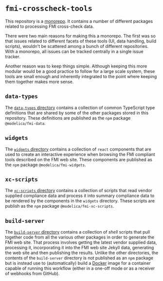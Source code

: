 # `fmi-crosscheck-tools`

This repository is a
[monorepo](https://medium.com/@maoberlehner/monorepos-in-the-wild-33c6eb246cb9).
It contains a number of different packages related to processing FMI cross-check
data.

There were two main reasons for making this a monorepo. The first was so that
issues related to different facets of these tools (UI, data handling, build
scripts), wouldn't be scattered among a bunch of different repositories. With a
monorepo, all issues can be tracked centrally in a single issue tracker.

Another reason was to keep things simple. Although keeping this more modular
would be a good practice to follow for a large scale system, these tools are
small enough and inherently integrated to the point where keeping them together
makes more sense.

## `data-types`

The [`data-types` directory](data-types/README.md) contains a collection of
common TypeScript type definitions that are shared by some of the other packages
stored in this repository. These definitions are published as the `npm`
package `@modelica/fmi-data`.

## `widgets`

The [`widgets` directory](widgets/README.md) contains a collection of
`react` components that are used to create an interactive experience when
browsing the FMI compliant tools described on the FMI web site. These
components are published as the `npm` package `@modelica/fmi-widgets`.

## `xc-scripts`

The [`xc-scripts` directory](xc-scripts/README.md) contains a collection of
scripts that read vendor supplied compliance data and process it into summary
compliance data to be rendered by the components in the `widgets` directory.
These scripts are publish as the `npm` package `@modelica/fmi-xc-scripts`.

## `build-server`

The [`build-server` directory](build-server/README.md) contains a collection of
_shell_ scripts that pull together code from all the various other packages in
order to generate the FMI web site. That process involves getting the latest
vendor supplied data, processing it, incorporating it into the FMI web site
Jekyll data, generating the web site and then publishing the results. Unlike
the other directories, the contents of the `build-server` directory is not
published as an `npm` package but is instead use to (automatically) build a
[Docker](https://www.docker.com/) image for a container capable of running this
workflow (either in a one-off mode or as a receiver of webhooks from GitHub).

